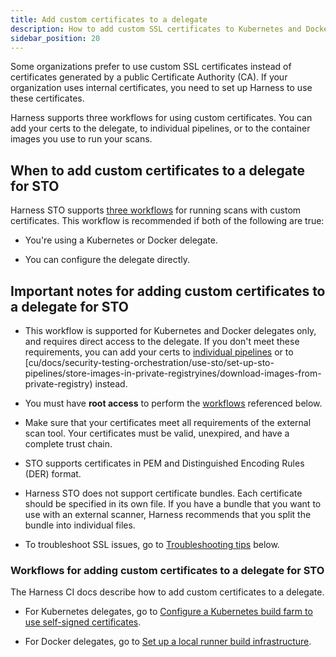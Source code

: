```yaml
---
title: Add custom certificates to a delegate
description: How to add custom SSL certificates to Kubernetes and Docker delegates
sidebar_position: 20
---
```


Some organizations prefer to use custom SSL certificates instead of certificates generated by a public Certificate Authority (CA).  If your organization uses internal certificates, you need to set up Harness to use these certificates. 

Harness supports three workflows for using custom certificates. You can add your certs to the delegate, to individual pipelines, or to the container images you use to run your scans. 

## When to add custom certificates to a delegate for STO

Harness STO supports [three workflows](/docs/security-testing-orchestration/use-sto/set-up-sto-pipelines/secure-sto-pipelines/add-custom-certs/ssl-setup-in-sto#supported-workflows-for-adding-custom-ssl-certificates) for running scans with custom certificates. This workflow is recommended if both of the following are true:

- You're using a Kubernetes or Docker delegate.

- You can configure the delegate directly.

## Important notes for adding custom certificates to a delegate for STO

- This workflow is supported for Kubernetes and Docker delegates only, and requires direct access to the delegate. If you don't meet these requirements, you can add your certs to [individual pipelines](/docs/security-testing-orchestration/use-sto/secure-sto-pipelines/add-certs-to-pipelines) or to [cu/docs/security-testing-orchestration/use-sto/set-up-sto-pipelines/store-images-in-private-registryines/download-images-from-private-registry) instead.

- You must have **root access** to perform the [workflows](#workflow-descriptions) referenced below.

- Make sure that your certificates meet all requirements of the external scan tool. Your certificates must be valid, unexpired, and have a complete trust chain. 

- STO supports certificates in PEM and Distinguished Encoding Rules (DER) format.

- Harness STO does not support certificate bundles. Each certificate should be specified in its own file. If you have a bundle that you want to use with an external scanner, Harness recommends that you split the bundle into individual files.

- To troubleshoot SSL issues, go to [Troubleshooting tips](#troubleshooting-tips) below. 


### Workflows for adding custom certificates to a delegate for STO

The Harness CI docs describe how to add custom certificates to a delegate.

- For Kubernetes delegates, go to [Configure a Kubernetes build farm to use self-signed certificates](/docs/continuous-integration/use-ci/set-up-build-infrastructure/k8s-build-infrastructure/configure-a-kubernetes-build-farm-to-use-self-signed-certificates).

- For Docker delegates, go to [Set up a local runner build infrastructure](/docs/continuous-integration/use-ci/set-up-build-infrastructure/define-a-docker-build-infrastructure/#install-the-delegate-and-runner).
  

